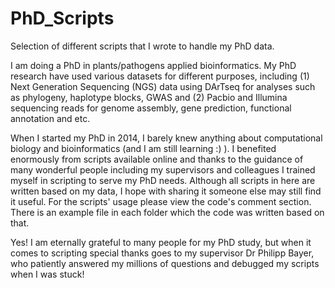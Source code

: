 # PhD_Scripts

Selection of different scripts that I wrote to handle my PhD data.

I am doing a PhD in plants/pathogens applied bioinformatics. My PhD research have used various datasets for different purposes, including (1) Next Generation Sequencing (NGS) data using DArTseq for analyses such as phylogeny, haplotype blocks, GWAS and (2) Pacbio and Illumina sequencing reads for genome assembly, gene prediction, functional annotation and etc.

When I started my PhD in 2014, I barely knew anything about computational biology and bioinformatics (and I am still learning :) ). I  benefited enormously from scripts available online and thanks to the guidance of many wonderful people including my supervisors and colleagues I trained myself in scripting to serve my PhD needs. Although all scripts in here are written based on my data, I hope with sharing it someone else may still find it useful. For the scripts' usage please view the code's comment section. There is an example file in each folder which the code was written based on that.  

Yes! I am eternally grateful to many people for my PhD study, but when it comes to scripting special thanks goes to my supervisor Dr Philipp Bayer, who patiently answered my millions of questions and debugged my scripts when I was stuck!

